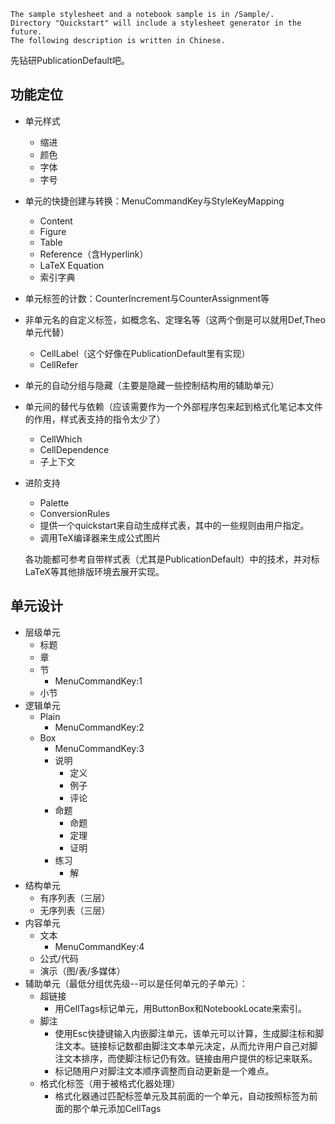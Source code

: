 	The sample stylesheet and a notebook sample is in /Sample/.
	Directory "Quickstart" will include a stylesheet generator in the future.
	The following description is written in Chinese.

先钻研PublicationDefault吧。

## 功能定位
* 单元样式
	* 缩进
	* 颜色
	* 字体
	* 字号
* 单元的快捷创建与转换：MenuCommandKey与StyleKeyMapping
	* Content
	* Figure
	* Table
	* Reference（含Hyperlink）
	* LaTeX Equation
	* 索引字典
* 单元标签的计数：CounterIncrement与CounterAssignment等
* 非单元名的自定义标签，如概念名、定理名等（这两个倒是可以就用Def,Theo单元代替）
	* CellLabel（这个好像在PublicationDefault里有实现）
	* CellRefer
* 单元的自动分组与隐藏（主要是隐藏一些控制结构用的辅助单元）
* 单元间的替代与依赖（应该需要作为一个外部程序包来起到格式化笔记本文件的作用，样式表支持的指令太少了）
	* CellWhich
	* CellDependence
	* 子上下文
* 进阶支持
	* Palette
	* ConversionRules
	* 提供一个quickstart来自动生成样式表，其中的一些规则由用户指定。
	* 调用TeX编译器来生成公式图片

	各功能都可参考自带样式表（尤其是PublicationDefault）中的技术，并对标LaTeX等其他排版环境去展开实现。

## 单元设计
* 层级单元
  * 标题
  * 章
  * 节
    * MenuCommandKey:1
  * 小节
* 逻辑单元
	* Plain
    	* MenuCommandKey:2
	* Box 
    	* MenuCommandKey:3
    	* 说明
        	* 定义
          	* 例子
        	* 评论
    	* 命题
        	* 命题
        	* 定理
        	* 证明
      	* 练习
        	* 解
* 结构单元
	* 有序列表（三层）
	* 无序列表（三层）
* 内容单元
	* 文本
    	* MenuCommandKey:4
	* 公式/代码
	* 演示（图/表/多媒体）
* 辅助单元（最低分组优先级--可以是任何单元的子单元）：
	* 超链接
		* 用CellTags标记单元，用ButtonBox和NotebookLocate来索引。
	* 脚注
		* 使用Esc快捷键输入内嵌脚注单元，该单元可以计算，生成脚注标和脚注文本。链接标记数都由脚注文本单元决定，从而允许用户自己对脚注文本排序，而使脚注标记仍有效。链接由用户提供的标记来联系。
		* 标记随用户对脚注文本顺序调整而自动更新是一个难点。
	* 格式化标签（用于被格式化器处理）
		* 格式化器通过匹配标签单元及其前面的一个单元，自动按照标签为前面的那个单元添加CellTags